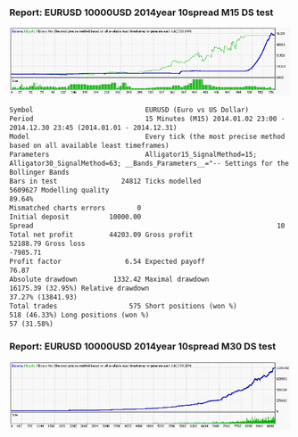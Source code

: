 
### Report: EURUSD 10000USD 2014year 10spread M15 DS test

![EURUSD 10000USD 2014year 10spread M15 DS test.txt](./EURUSD-10000USD-2014year-10spread-M15-DS-test.gif)

    Symbol                            EURUSD (Euro vs US Dollar)
    Period                            15 Minutes (M15) 2014.01.02 23:00 - 2014.12.30 23:45 (2014.01.01 - 2014.12.31)
    Model                             Every tick (the most precise method based on all available least timeframes)
    Parameters                        Alligator15_SignalMethod=15; Alligator30_SignalMethod=63; __Bands_Parameters__="-- Settings for the Bollinger Bands
    Bars in test                24812 Ticks modelled                         5609627 Modelling quality                                              89.64%
    Mismatched charts errors        0
    Initial deposit          10000.00                                                Spread                                                             10
    Total net profit         44203.09 Gross profit                          52188.79 Gross loss                                                   -7985.71
    Profit factor                6.54 Expected payoff                          76.87
    Absolute drawdown         1332.42 Maximal drawdown             16175.39 (32.95%) Relative drawdown                                   37.27% (13841.93)
    Total trades                  575 Short positions (won %)           518 (46.33%) Long positions (won %)                                    57 (31.58%)

### Report: EURUSD 10000USD 2014year 10spread M30 DS test

![EURUSD 10000USD 2014year 10spread M30 DS test.txt](./EURUSD-10000USD-2014year-10spread-M30-DS-test.gif)

